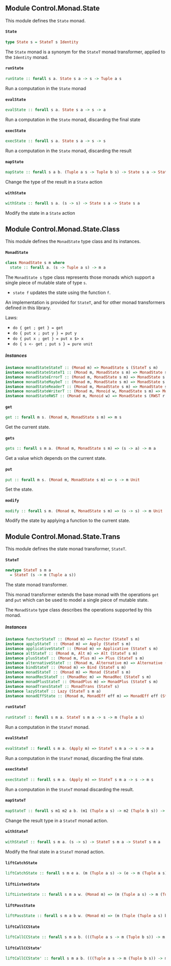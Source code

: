 ## Module Control.Monad.State

This module defines the `State` monad.

#### `State`

``` purescript
type State s = StateT s Identity
```

The `State` monad is a synonym for the `StateT` monad transformer, applied
to the `Identity` monad.

#### `runState`

``` purescript
runState :: forall s a. State s a -> s -> Tuple a s
```

Run a computation in the `State` monad

#### `evalState`

``` purescript
evalState :: forall s a. State s a -> s -> a
```

Run a computation in the `State` monad, discarding the final state

#### `execState`

``` purescript
execState :: forall s a. State s a -> s -> s
```

Run a computation in the `State` monad, discarding the result

#### `mapState`

``` purescript
mapState :: forall s a b. (Tuple a s -> Tuple b s) -> State s a -> State s b
```

Change the type of the result in a `State` action

#### `withState`

``` purescript
withState :: forall s a. (s -> s) -> State s a -> State s a
```

Modify the state in a `State` action


## Module Control.Monad.State.Class

This module defines the `MonadState` type class and its instances.

#### `MonadState`

``` purescript
class MonadState s m where
  state :: forall a. (s -> Tuple a s) -> m a
```

The `MonadState s` type class represents those monads which support a single piece of mutable
state of type `s`.

- `state f` updates the state using the function `f`.

An implementation is provided for `StateT`, and for other monad transformers
defined in this library.

Laws:

- `do { get ; get } = get`
- `do { put x ; put y } = put y`
- `do { put x ; get } = put x $> x`
- `do { s <- get ; put s } = pure unit`


##### Instances
``` purescript
instance monadStateStateT :: (Monad m) => MonadState s (StateT s m)
instance monadStateStateT1 :: (Monad m, MonadState s m) => MonadState s (StateT s1 m)
instance monadStateErrorT :: (Monad m, MonadState s m) => MonadState s (ErrorT e m)
instance monadStateMaybeT :: (Monad m, MonadState s m) => MonadState s (MaybeT m)
instance monadStateReaderT :: (Monad m, MonadState s m) => MonadState s (ReaderT r m)
instance monadStateWriterT :: (Monad m, Monoid w, MonadState s m) => MonadState s (WriterT w m)
instance monadStateRWST :: (Monad m, Monoid w) => MonadState s (RWST r w s m)
```

#### `get`

``` purescript
get :: forall m s. (Monad m, MonadState s m) => m s
```

Get the current state.

#### `gets`

``` purescript
gets :: forall s m a. (Monad m, MonadState s m) => (s -> a) -> m a
```

Get a value which depends on the current state.

#### `put`

``` purescript
put :: forall m s. (Monad m, MonadState s m) => s -> m Unit
```

Set the state.

#### `modify`

``` purescript
modify :: forall s m. (Monad m, MonadState s m) => (s -> s) -> m Unit
```

Modify the state by applying a function to the current state.


## Module Control.Monad.State.Trans

This module defines the state monad transformer, `StateT`.

#### `StateT`

``` purescript
newtype StateT s m a
  = StateT (s -> m (Tuple a s))
```

The state monad transformer.

This monad transformer extends the base monad with the operations `get`
and `put` which can be used to model a single piece of mutable state.

The `MonadState` type class describes the operations supported by this monad.

##### Instances
``` purescript
instance functorStateT :: (Monad m) => Functor (StateT s m)
instance applyStateT :: (Monad m) => Apply (StateT s m)
instance applicativeStateT :: (Monad m) => Applicative (StateT s m)
instance altStateT :: (Monad m, Alt m) => Alt (StateT s m)
instance plusStateT :: (Monad m, Plus m) => Plus (StateT s m)
instance alternativeStateT :: (Monad m, Alternative m) => Alternative (StateT s m)
instance bindStateT :: (Monad m) => Bind (StateT s m)
instance monadStateT :: (Monad m) => Monad (StateT s m)
instance monadRecStateT :: (MonadRec m) => MonadRec (StateT s m)
instance monadPlusStateT :: (MonadPlus m) => MonadPlus (StateT s m)
instance monadTransStateT :: MonadTrans (StateT s)
instance lazyStateT :: Lazy (StateT s m a)
instance monadEffState :: (Monad m, MonadEff eff m) => MonadEff eff (StateT s m)
```

#### `runStateT`

``` purescript
runStateT :: forall s m a. StateT s m a -> s -> m (Tuple a s)
```

Run a computation in the `StateT` monad.

#### `evalStateT`

``` purescript
evalStateT :: forall s m a. (Apply m) => StateT s m a -> s -> m a
```

Run a computation in the `StateT` monad, discarding the final state.

#### `execStateT`

``` purescript
execStateT :: forall s m a. (Apply m) => StateT s m a -> s -> m s
```

Run a computation in the `StateT` monad discarding the result.

#### `mapStateT`

``` purescript
mapStateT :: forall s m1 m2 a b. (m1 (Tuple a s) -> m2 (Tuple b s)) -> StateT s m1 a -> StateT s m2 b
```

Change the result type in a `StateT` monad action.

#### `withStateT`

``` purescript
withStateT :: forall s m a. (s -> s) -> StateT s m a -> StateT s m a
```

Modify the final state in a `StateT` monad action.

#### `liftCatchState`

``` purescript
liftCatchState :: forall s m e a. (m (Tuple a s) -> (e -> m (Tuple a s)) -> m (Tuple a s)) -> StateT s m a -> (e -> StateT s m a) -> StateT s m a
```

#### `liftListenState`

``` purescript
liftListenState :: forall s m a w. (Monad m) => (m (Tuple a s) -> m (Tuple (Tuple a s) w)) -> StateT s m a -> StateT s m (Tuple a w)
```

#### `liftPassState`

``` purescript
liftPassState :: forall s m a b w. (Monad m) => (m (Tuple (Tuple a s) b) -> m (Tuple a s)) -> StateT s m (Tuple a b) -> StateT s m a
```

#### `liftCallCCState`

``` purescript
liftCallCCState :: forall s m a b. (((Tuple a s -> m (Tuple b s)) -> m (Tuple a s)) -> m (Tuple a s)) -> ((a -> StateT s m b) -> StateT s m a) -> StateT s m a
```

#### `liftCallCCState'`

``` purescript
liftCallCCState' :: forall s m a b. (((Tuple a s -> m (Tuple b s)) -> m (Tuple a s)) -> m (Tuple a s)) -> ((a -> StateT s m b) -> StateT s m a) -> StateT s m a
```



